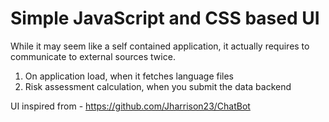 # Simple JavaScript and CSS based UI

While it may seem like a self contained application, it actually requires to communicate to external sources twice.
1. On application load, when it fetches language files
2. Risk assessment calculation, when you submit the data backend

UI inspired from - https://github.com/Jharrison23/ChatBot